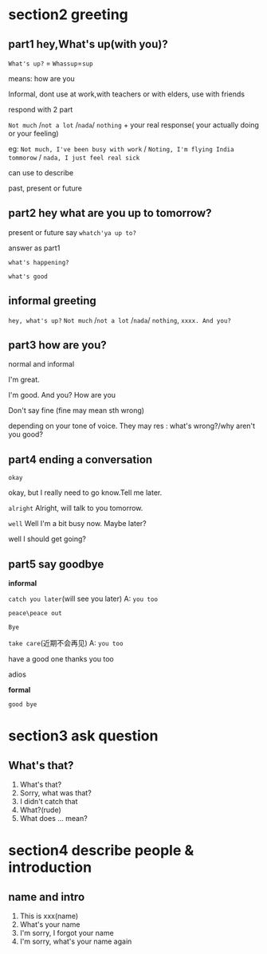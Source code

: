 # section2 greeting 

## part1 hey,What's up(with you)?

`What's up?` = `Whassup`=`sup`

means: how are you

Informal, dont use at work,with teachers or with elders, use with friends

respond with 2 part

`Not much` /`not a lot` /`nada`/ `nothing` + your real response( your actually doing or your feeling)

eg: `Not much, I've been busy with work` / `Noting, I'm flying India tommorow` / `nada, I just feel real sick`

can use to describe

past, present or future

## part2 hey what are you up to tomorrow?
present or future
say  `whatch'ya up to?`

answer as part1

`what's happening?`

`what's good`

## informal greeting
`hey, what's up?`
`Not much` /`not a lot` /`nada`/ `nothing`, `xxxx. And you?`

## part3 how are you?  
normal and informal


I'm great.

I'm good. And you? How are you

Don't say fine (fine may mean sth wrong)

depending on your tone of voice. They may res : what's wrong?/why aren't you good?



## part4 ending a conversation
`okay`

okay, but I really need to go know.Tell me later.

`alright`
Alright, will talk to you tomorrow.

`well`
Well I'm a bit busy now. Maybe later?

well I should get going?

## part5 say goodbye
 **informal**

`catch you later`(will see you later) 
A: `you too`

`peace\peace out`

`Bye`

`take care`(近期不会再见)
A: `you too`

have a good one
thanks you too

adios

**formal**

`good bye`

# section3 ask question

## What's that?
1. What's that?
2. Sorry, what was that?
3. I didn't catch that
4. What?(rude)
5. What does ... mean?

# section4 describe people & introduction
## name and intro
1. This is xxx(name)
2. What's your name
3. I'm sorry, I forgot your name
4. I'm sorry, what's your name again